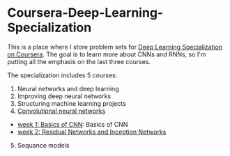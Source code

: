 # Coursera-Deep-Learning-Specialization

This is a place where I store problem sets for [Deep Learning Specialization on Coursera](https://www.coursera.org/specializations/deep-learning). The goal is to learn more about CNNs and RNNs, so I'm putting all the emphasis on the last three courses.

The specialization includes 5 courses:

1. Neural networks and deep learning
2. Improving deep neural networks
3. Structuring machine learning projects
4. [Convolutional neural networks](/Convolutional%20neural%20networks)
 - [week 1: Basics of CNN](/Convolutional%20neural%20networks/week1/):  Basics of CNN
 - [week 2: Residual Networks and Inception Networks](/Convolutional%20neural%20networks/week2/)
5. Sequance models

